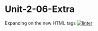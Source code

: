 # Unit-2-06-Extra
Expanding on the new HTML tags
[![linter](https://github.com/MaathusanS/<REPOSITORY>/workflows/linter/badge.svg)](https://github.com/marketplace/actions/super-linter)
